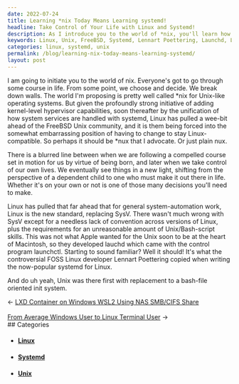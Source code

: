 ```yaml
---
date: 2022-07-24
title: Learning *nix Today Means Learning systemd!
headline: Take Control of Your Life with Linux and Systemd!
description: As I introduce you to the world of *nix, you'll learn how Linux has pulled ahead of the FreeBSD Unix community, allowing us to take control of our own lives. Discover how Lennart Poettering's controversial systemd for Linux, based on Apple's launchd and launch, has made system automation possible, replacing SysV. Get all the details on this exciting new development in my blog post.
keywords: Linux, Unix, FreeBSD, Systemd, Lennart Poettering, Launchd, Launch, Hypervisor, System Automation, SysV, Operating System
categories: linux, systemd, unix
permalink: /blog/learning-nix-today-means-learning-systemd/
layout: post
---
```



I am going to initiate you to the world of nix. Everyone's got to go through
some course in life. From some point, we choose and decide. We break down
walls. The world I'm proposing is pretty well called \*nix for Unix-like
operating systems. But given the profoundly strong initiative of adding
kernel-level hypervisor capabilities, soon thereafter by the unification of how
system services are handled with systemd, Linux has pulled a wee-bit ahead of
the FreeBSD Unix community, and it is them being forced into the somewhat
embarrassing position of having to change to stay Linux-compatible. So perhaps
it should be \*nux that I advocate. Or just plain nux.

There is a blurred line between when we are following a compelled course set in
motion for us by virtue of being born, and later when we take control of our
own lives. We eventually see things in a new light, shifting from the
perspective of a dependent child to one who must make it out there in life.
Whether it's on your own or not is one of those many decisions you'll need to
make.

Linux has pulled that far ahead that for general system-automation work, Linux
is the new standard, replacing SysV. There wasn't much wrong with SysV except
for a needless lack of convention across versions of Linux, plus the
requirements for an unreasonable amount of Unix/Bash-script skills. This was
not what Apple wanted for the Unix soon to be at the heart of Macintosh, so
they developed lauchd which came with the control program launchctl. Starting
to sound familiar? Well it should! It's what the controversial FOSS Linux
developer Lennart Poettering copied when writing the now-popular systemd for
Linux.

And do uh yeah, Unix was there first with replacement to a bash-file oriented
init system.

<div class="post-nav"><div class="post-nav-prev"><span class="arrow">&larr;&nbsp;</span><a href="/blog/lxd-container-on-windows-wsl2-using-nas-smb-cifs-share">LXD Container on Windows WSL2 Using NAS SMB/CIFS Share</a></div> &nbsp; <div class="post-nav-next"><a href="/blog/from-average-windows-user-to-linux-terminal-user">From Average Windows User to Linux Terminal User</a><span class="arrow">&nbsp;&rarr;</span></div></div>
## Categories

<ul>
<li><h4><a href='/linux/'>Linux</a></h4></li>
<li><h4><a href='/systemd/'>Systemd</a></h4></li>
<li><h4><a href='/unix/'>Unix</a></h4></li></ul>